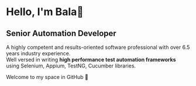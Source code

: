 # **Hello, I'm Bala👋**

## Senior Automation Developer

A highly competent and results-oriented software professional with over 6.5 years industry experience. 
</br>
Well versed in writing **high performance test automation frameworks** using Selenium, Appium, TestNG, Cucumber libraries.</p>

Welcome to my space in GitHub 🎉

